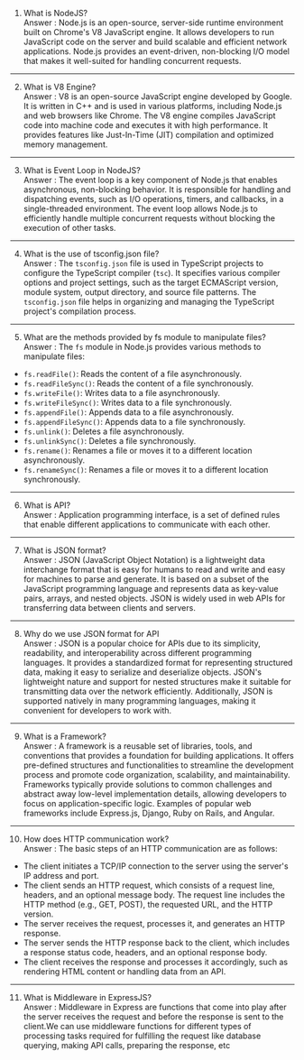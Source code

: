 1. What is NodeJS?<br> 
Answer : Node.js is an open-source, server-side runtime environment built on Chrome's V8 JavaScript engine. It allows developers to run JavaScript code on the server and build scalable and efficient network applications. Node.js provides an event-driven, non-blocking I/O model that makes it well-suited for handling concurrent requests.
***

2. What is V8 Engine?<br>
Answer : V8 is an open-source JavaScript engine developed by Google. It is written in C++ and is used in various platforms, including Node.js and web browsers like Chrome. The V8 engine compiles JavaScript code into machine code and executes it with high performance. It provides features like Just-In-Time (JIT) compilation and optimized memory management.
***

3. What is Event Loop in NodeJS?<br>
Answer : The event loop is a key component of Node.js that enables asynchronous, non-blocking behavior. It is responsible for handling and dispatching events, such as I/O operations, timers, and callbacks, in a single-threaded environment. The event loop allows Node.js to efficiently handle multiple concurrent requests without blocking the execution of other tasks.
***

4. What is the use of tsconfig.json file?<br>
Answer : The `tsconfig.json` file is used in TypeScript projects to configure the TypeScript compiler (`tsc`). It specifies various compiler options and project settings, such as the target ECMAScript version, module system, output directory, and source file patterns. The `tsconfig.json` file helps in organizing and managing the TypeScript project's compilation process.
***

5. What are the methods provided by fs module to manipulate files?<br>
Answer : The `fs` module in Node.js provides various methods to manipulate files:

- `fs.readFile()`: Reads the content of a file asynchronously.
- `fs.readFileSync()`: Reads the content of a file synchronously.
- `fs.writeFile()`: Writes data to a file asynchronously.
- `fs.writeFileSync()`: Writes data to a file synchronously.
- `fs.appendFile()`: Appends data to a file asynchronously.
- `fs.appendFileSync()`: Appends data to a file synchronously.
- `fs.unlink()`: Deletes a file asynchronously.
- `fs.unlinkSync()`: Deletes a file synchronously.
- `fs.rename()`: Renames a file or moves it to a different location asynchronously.
- `fs.renameSync()`: Renames a file or moves it to a different location synchronously.
***

6. What is API?<br>
Answer : Application programming interface, is a set of defined rules that enable different applications to communicate with each other.
***

7. What is JSON format?<br>
Answer : JSON (JavaScript Object Notation) is a lightweight data interchange format that is easy for humans to read and write and easy for machines to parse and generate. It is based on a subset of the JavaScript programming language and represents data as key-value pairs, arrays, and nested objects. JSON is widely used in web APIs for transferring data between clients and servers.
***

8. Why do we use JSON format for API<br>
Answer : JSON is a popular choice for APIs due to its simplicity, readability, and interoperability across different programming languages. It provides a standardized format for representing structured data, making it easy to serialize and deserialize objects. JSON's lightweight nature and support for nested structures make it suitable for transmitting data over the network efficiently. Additionally, JSON is supported natively in many programming languages, making it convenient for developers to work with.
***

9. What is a Framework?<br>
Answer : A framework is a reusable set of libraries, tools, and conventions that provides a foundation for building applications. It offers pre-defined structures and functionalities to streamline the development process and promote code organization, scalability, and maintainability. Frameworks typically provide solutions to common challenges and abstract away low-level implementation details, allowing developers to focus on application-specific logic. Examples of popular web frameworks include Express.js, Django, Ruby on Rails, and Angular.
***

10. How does HTTP communication work?<br>
Answer : The basic steps of an HTTP communication are as follows:
* The client initiates a TCP/IP connection to the server using the server's IP address and port.
* The client sends an HTTP request, which consists of a request line, headers, and an optional message body. The request line includes the HTTP method (e.g., GET, POST), the requested URL, and the HTTP version.
* The server receives the request, processes it, and generates an HTTP response.
* The server sends the HTTP response back to the client, which includes a response status code, headers, and an optional response body.
* The client receives the response and processes it accordingly, such as rendering HTML content or handling data from an API.
***

11. What is Middleware in ExpressJS?<br>
Answer : Middleware in Express are functions that come into play after the server receives the request and before the response is sent to the client.We can use middleware functions for different types of processing tasks required for fulfilling the request like database querying, making API calls, preparing the response, etc